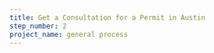 ```yaml
---
title: Get a Consultation for a Permit in Austin
step_number: 2
project_name: general process
---
```



